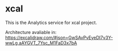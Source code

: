 # xcal

This is the Analytics service for xcal project.

Architecture avaliable in: https://excalidraw.com/#json=GwSAvPvEyeDI7v3Y-wwLg,aAYGVT_7Ysc_M1FaD3x7bA

